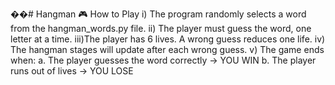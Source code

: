 ��#   H a n g m a n 
 
 🎮 How to Play
i)  The program randomly selects a word from the hangman_words.py file.
ii) The player must guess the word, one letter at a time.
iii)The player has 6 lives. A wrong guess reduces one life.
iv) The hangman stages will update after each wrong guess.
v)  The game ends when:
    a. The player guesses the word correctly → YOU WIN
    b. The player runs out of lives → YOU LOSE
